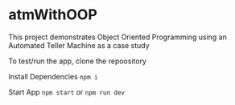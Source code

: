 # atmWithOOP

This project demonstrates Object Oriented Programming using an Automated Teller Machine as a case study

To test/run the app,
clone the repoository

Install Dependencies
```npm i```

Start App
```npm start``` or ```npm run dev```
